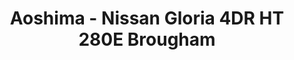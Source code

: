 ---
layout: product
title: "Aoshima - Nissan Gloria 4DR HT 280E Brougham"
price: "TBA" 
desc: "N/A"
img_path: "/assets/img/AO42793.jpg"
brand: "N/A"
available: false
special_offer: false
new: false
soon: false
cat: "010000"
subcat: "013700"
subsubcat: "0N/A"
sifra: "AO42793"
popular: true
---